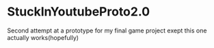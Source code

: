 # StuckInYoutubeProto2.0
Second attempt at a prototype for my final game project exept this one actually works(hopefully)
